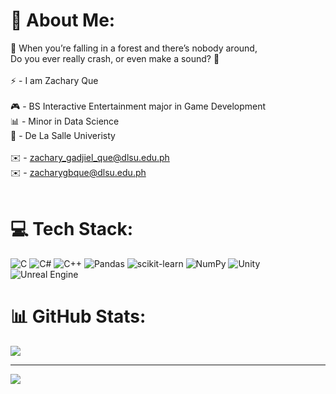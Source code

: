 # 💫 About Me:
🎵 When you’re falling in a forest and there’s nobody around, <br>Do you ever really crash, or even make a sound? 🎵<br><br>⚡ - I am Zachary Que<br><br>🎮 - BS Interactive Entertainment major in Game Development<br>📊 - Minor in Data Science<br>🏹 - De La Salle Univeristy<br><br>✉️ - zachary_gadjiel_que@dlsu.edu.ph<br>✉️ - zacharygbque@dlsu.edu.ph<br><br>


# 💻 Tech Stack:
![C](https://img.shields.io/badge/c-%2300599C.svg?style=for-the-badge&logo=c&logoColor=white) ![C#](https://img.shields.io/badge/c%23-%23239120.svg?style=for-the-badge&logo=csharp&logoColor=white) ![C++](https://img.shields.io/badge/c++-%2300599C.svg?style=for-the-badge&logo=c%2B%2B&logoColor=white) ![Pandas](https://img.shields.io/badge/pandas-%23150458.svg?style=for-the-badge&logo=pandas&logoColor=white) ![scikit-learn](https://img.shields.io/badge/scikit--learn-%23F7931E.svg?style=for-the-badge&logo=scikit-learn&logoColor=white) ![NumPy](https://img.shields.io/badge/numpy-%23013243.svg?style=for-the-badge&logo=numpy&logoColor=white) ![Unity](https://img.shields.io/badge/unity-%23000000.svg?style=for-the-badge&logo=unity&logoColor=white) ![Unreal Engine](https://img.shields.io/badge/unrealengine-%23313131.svg?style=for-the-badge&logo=unrealengine&logoColor=white)

# 📊 GitHub Stats:
![](https://github-readme-stats.vercel.app/api/top-langs/?username=FinalSpeedZ&theme=dark&hide_border=true&include_all_commits=true&count_private=false&layout=compact)

---
[![](https://visitcount.itsvg.in/api?id=FinalSpeedZ&icon=0&color=0)](https://visitcount.itsvg.in)

<!-- Proudly created with GPRM ( https://gprm.itsvg.in ) -->
